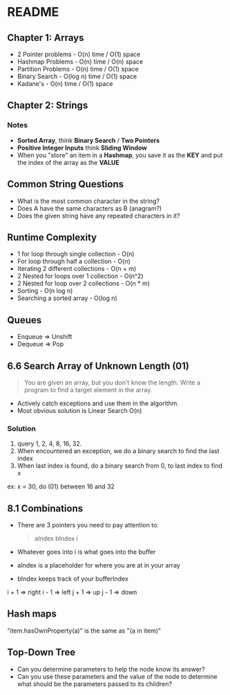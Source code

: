 # README

## Chapter 1: Arrays
* 2 Pointer problems - O(n) time / O(1) space
* Hashmap Problems - O(n) time / O(n) space
* Partition Problems - O(n) time / O(1) space
* Binary Search - O(log n) time / O(1) space
* Kadane's  - O(n) time / O(1) space

## Chapter 2: Strings

### Notes
* **Sorted Array**, think **Binary Search** / **Two Pointers**
* **Positive Integer Inputs** think **Sliding Window** 
* When you "store" an item in a **Hashmap**, you save it as the **KEY** and put the index of the array as the **VALUE**

## Common String Questions
* What is the most common character in the string?
* Does A have the same characters as B (anagram?)
* Does the given string have any repeated characters in it?

## Runtime Complexity
* 1 for loop through single collection - O(n)
* For loop through half a collection - O(n)
* Iterating 2 different collections - O(n + m)
* 2 Nested for loops over 1 collection - O(n^2)
* 2 Nested for loop over 2 collections - O(n * m)
* Sorting - O(n log n)
* Searching a sorted array - O(log n)

## Queues
* Enqueue => Unshift
* Dequeue => Pop

## 6.6 Search Array of Unknown Length (01)
> You are given an array, but you don't know the length. Write a program to find a target element in the array.

* Actively catch exceptions and use them in the algorithm.   
* Most obvious solution is Linear Search O(n)

### Solution
1. query 1, 2, 4, 8, 16, 32.
2. When encountered an exception, we do a binary search to find the last index
3. When last index is found, do a binary search from 0, to last index to find x

ex: x = 30, do (01) between 16 and 32

## 8.1 Combinations

* There are 3 pointers you need to pay attention to:
	> aIndex
	> bIndex
	> i

* Whatever goes into i is what goes into the buffer
* aIndex is a placeholder for where you are at in your array
* bIndex keeps track of your bufferIndex

i + 1 => right
i - 1 => left
j + 1 => up
j - 1 => down

## Hash maps
"item.hasOwnProperty(a)" is the same as "(a in item)"

## Top-Down Tree
* Can you determine parameters to help the node know its answer? 
* Can you use these parameters and the value of the node to determine what should be the parameters passed to its children?